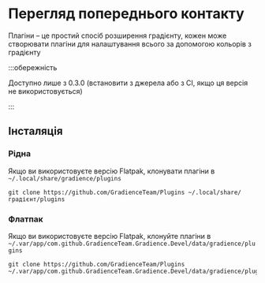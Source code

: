 # Перегляд попереднього контакту

Плагіни – це простий спосіб розширення градієнту, кожен може створювати плагіни для налаштування всього за допомогою кольорів з градієнту

:::обережність

Доступно лише з 0.3.0 (встановити з джерела або з CI, якщо ця версія не використовується)

:::


## Інсталяція

### Рідна

Якщо ви використовуєте версію Flatpak, клонувати плагіни в `~/.local/share/gradience/plugins`

```shell
git clone https://github.com/GradienceTeam/Plugins ~/.local/share/градієнт/plugins
```


### Флатпак

Якщо ви використовуєте версію Flatpak, клонуйте плагіни в `~/.var/app/com.github.GradienceTeam.Gradience.Devel/data/gradience/plugins`

```shell
git clone https://github.com/GradienceTeam/Plugins ~/.var/app/com.github.GradienceTeam.Gradience.Devel/data/gradience/plugins
```
